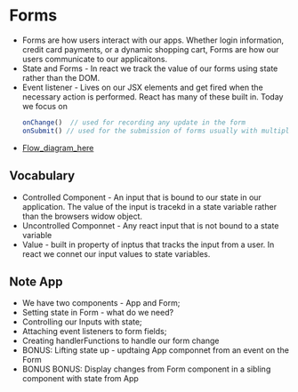 # Forms
- Forms are how users interact with our apps.  Whether login information, credit card payments, or a dynamic shopping cart, Forms are how our users communicate to our applicaitons.
- State and Forms - In react we track the value of our forms using state rather than the DOM.
- Event listener - Lives on our JSX elements and get fired when the necessary action is performed.  React has many of these built in.  Today we focus on
    ```js
    onChange()  // used for recording any update in the form 
    onSubmit() // used for the submission of forms usually with multiple values
    ```
- [Flow_diagram_here](https://miro.com/app/board/uXjVO1wJ-gQ=/?share_link_id=842114129740)

## Vocabulary
- Controlled Component - An input that is bound to our state in our application.  The value of the input is tracekd in a state variable rather than the browsers widow object.
- Uncontrolled Componnet - Any react input that is not bound to a state variable
- Value - built in property of inptus that tracks the input from a user. In react we connet our input values to state variables.

## Note App
  
   - We have two components - App and Form;
   - Setting state in Form  - what do we need?
   - Controlling our Inputs with state;
   - Attaching event listeners to form fields;
   - Creating handlerFunctions to handle our form change
   - BONUS:  Lifting state up - updtaing App componnet from an event on the Form
   - BONUS BONUS: Display changes from Form component in a sibling component with state from App
